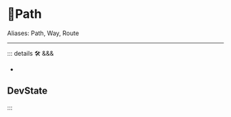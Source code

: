 # 🔻<via>Path</via>

Aliases: Path, Way, Route

---

<!-- =================================================== -->
<!-- =================================================== -->
<!-- =================================================== -->
<!-- =================================================== -->
<!-- =================================================== -->
::: details 🛠 <dev>&&&</dev>

-

## DevState

:::
